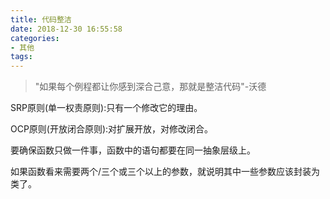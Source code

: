 ```yaml
---
title: 代码整洁
date: 2018-12-30 16:55:58
categories:
- 其他
tags:
---
```

> "如果每个例程都让你感到深合己意，那就是整洁代码"-沃德

SRP原则(单一权责原则):只有一个修改它的理由。

OCP原则(开放闭合原则):对扩展开放，对修改闭合。

要确保函数只做一件事，函数中的语句都要在同一抽象层级上。

如果函数看来需要两个/三个或三个以上的参数，就说明其中一些参数应该封装为类了。
